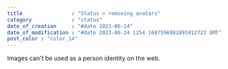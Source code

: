 ```yaml
---
title                : "Status > removing avatars"
category             : "status"
date_of_creation     : "#date 2023-06-14"
date_of_modification : "#date 2023-06-24 1254 1687596881893412723 GMT"
post_color : "color_14"
---
```

Images can't be used as a person identity on the web.

